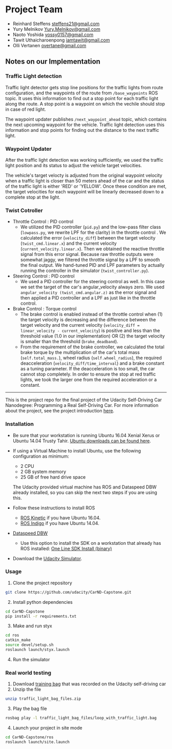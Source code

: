 # Project Team

  * Reinhard Steffens steffens21@gmail.com
  * Yury Melnikov Yury.Melnikov@gmail.com
  * Naoto Yoshida yossy0157@gmail.com
  * Tawit Uthaicharoenpong iamtawit@gmail.com
  * Olli Vertanen overtane@gmail.com

## Notes on our Implementation

### Traffic Light detection

Traffic light detector gets stop line positions for the traffic lights from route configuration, and the waypoints of the route from ```/base_waypoints``` ROS topic. It uses this information to find out a stop point for each traffic light along the route. A stop point is a waypoint on which the vechile should stop in case of red light.

The waypoint updater publishes ```/next_waypoint_ahead``` topic, which contains the next upcoming waypoint for the vehicle. Traffic light detection uses this information and stop points for finding out the distance to the next traffic light.
 


### Waypoint Updater
After the traffic light detection was working sufficiently, we used the traffic light position and its status to adjust the vehicle target velocities.

The vehicle's target velocty is adjusted from the original waypoint velocity when a traffic light is closer than 50 meters ahead of the car and the status of the traffic light is either 'RED' or 'YELLOW'. Once these condition are met, the target velocities for each waypoint will be linearly decreased down to a complete stop at the light.

### Twist Cotroller
* Throttle Control : PID control
  * We utilized the PID controller (```pid.py```) and the low-pass filter class (```lowpass.py```, we rewrite LPF for the clarity) in the throttle control . We calculated the error (```velocity_diff```) between the target velocity (```twist_cmd.linear.x```) and the current velocity (```current_velocity.linear.x```). Then we obtained the reactive throttle signal from this error signal. Because raw throttle outputs were somewhat jaggy, we filtered the throttle signal by a LPF to smooth the final output. We hand-tuned PID and LPF parameters by actually running the controller in the simulator (```twist_controller.py```).
* Steering Control : PID control
  * We used a PID controller for the steering control as well. In this case we set the target of the car's angular_velocity always zero. We used ```angular_velocity (twist_cmd.angular.z)``` as the error signal and then applied a PID controller and a LPF as just like in the throttle control.
* Brake Control : Torque control
  * The brake control is enabled instead of the throttle control when (1) the target velocity is decreasing and the difference between the target velocity and the current velocity (```velocity_diff = linear_velocity - current_velocity```) is positive and less than the threshold value (1.0 in our implementation) OR (2) the target velocity is smaller than the threshold (```brake_deadband```).
  * From the requirement of the brake controller, we calculated the total brake torque by the multiplication of the car's total mass (```self.total_mass.```), wheel radius (```self.wheel_radius```), the required deacceleration (```velocity_diff/time_interval```) and a brake constant as a tuning parameter. If the deacceleration is too small, the car cannot stop completely. In order to ensure the stop at red traffic lights, we took the larger one from the required acceleration or a constant.

***

This is the project repo for the final project of the Udacity Self-Driving Car Nanodegree: Programming a Real Self-Driving Car. For more information about the project, see the project introduction [here](https://classroom.udacity.com/nanodegrees/nd013/parts/6047fe34-d93c-4f50-8336-b70ef10cb4b2/modules/e1a23b06-329a-4684-a717-ad476f0d8dff/lessons/462c933d-9f24-42d3-8bdc-a08a5fc866e4/concepts/5ab4b122-83e6-436d-850f-9f4d26627fd9).

### Installation

* Be sure that your workstation is running Ubuntu 16.04 Xenial Xerus or Ubuntu 14.04 Trusty Tahir. [Ubuntu downloads can be found here](https://www.ubuntu.com/download/desktop).
* If using a Virtual Machine to install Ubuntu, use the following configuration as minimum:
  * 2 CPU
  * 2 GB system memory
  * 25 GB of free hard drive space

  The Udacity provided virtual machine has ROS and Dataspeed DBW already installed, so you can skip the next two steps if you are using this.

* Follow these instructions to install ROS
  * [ROS Kinetic](http://wiki.ros.org/kinetic/Installation/Ubuntu) if you have Ubuntu 16.04.
  * [ROS Indigo](http://wiki.ros.org/indigo/Installation/Ubuntu) if you have Ubuntu 14.04.
* [Dataspeed DBW](https://bitbucket.org/DataspeedInc/dbw_mkz_ros)
  * Use this option to install the SDK on a workstation that already has ROS installed: [One Line SDK Install (binary)](https://bitbucket.org/DataspeedInc/dbw_mkz_ros/src/81e63fcc335d7b64139d7482017d6a97b405e250/ROS_SETUP.md?fileviewer=file-view-default)
* Download the [Udacity Simulator](https://github.com/udacity/CarND-Capstone/releases/tag/v1.2).

### Usage

1. Clone the project repository
```bash
git clone https://github.com/udacity/CarND-Capstone.git
```

2. Install python dependencies
```bash
cd CarND-Capstone
pip install -r requirements.txt
```
3. Make and run styx
```bash
cd ros
catkin_make
source devel/setup.sh
roslaunch launch/styx.launch
```
4. Run the simulator

### Real world testing
1. Download [training bag](https://drive.google.com/file/d/0B2_h37bMVw3iYkdJTlRSUlJIamM/view?usp=sharing) that was recorded on the Udacity self-driving car
2. Unzip the file
```bash
unzip traffic_light_bag_files.zip
```
3. Play the bag file
```bash
rosbag play -l traffic_light_bag_files/loop_with_traffic_light.bag
```
4. Launch your project in site mode
```bash
cd CarND-Capstone/ros
roslaunch launch/site.launch
```
